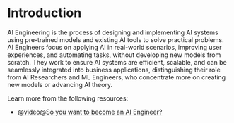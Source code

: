 # Introduction

AI Engineering is the process of designing and implementing AI systems using pre-trained models and existing AI tools to solve practical problems. AI Engineers focus on applying AI in real-world scenarios, improving user experiences, and automating tasks, without developing new models from scratch. They work to ensure AI systems are efficient, scalable, and can be seamlessly integrated into business applications, distinguishing their role from AI Researchers and ML Engineers, who concentrate more on creating new models or advancing AI theory.

Learn more from the following resources:


- [@video@So you want to become an AI Engineer?]([https://www.youtube.com/watch?v=4RixMPF4xis](https://youtu.be/nybX3I5kakc?si=Jy9t2oW4avQxiixD))
